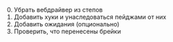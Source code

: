 0. Убрать вебдрайвер из степов
1. Добавить хуки и унаследоваться пейджами от них
2. Добавить ожидания (опционально)
3. Проверить, что перенесены брейки